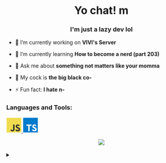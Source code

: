 <h1 align="center">Yo chat! m</h1>
<h3 align="center">I'm just a lazy dev lol</h3>

- 🔭 I’m currently working on **VlVl's Server**

- 🌱 I’m currently learning **How to become a nerd (part 203)**

- 💬 Ask me about **something not matters like your momma**

- 🐔 My cock is **the big black co-**

- ⚡ Fun fact: **I hate n-**

<h3 align="left">Languages and Tools:</h3>
<p align="left"> <a href="https://developer.mozilla.org/en-US/docs/Web/JavaScript" target="_blank" rel="noreferrer"> <img src="https://raw.githubusercontent.com/devicons/devicon/master/icons/javascript/javascript-original.svg" alt="javascript" width="40" height="40"/> </a> <a href="https://www.typescriptlang.org/" target="_blank" rel="noreferrer"> <img src="https://raw.githubusercontent.com/devicons/devicon/master/icons/typescript/typescript-original.svg" alt="typescript" width="40" height="40"/> </a> </p>

<p align="center">
<img src="https://github-readme-streak-stats.herokuapp.com/?user=TheCrimsonPaw&theme=tokyonight">
</p>
<details>
  <summary>
